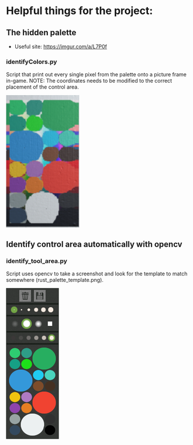 # Helpful things for the project:

## The hidden palette

- Useful site: https://imgur.com/a/L7P0f

### identifyColors.py
Script that print out every single pixel from the palette onto a picture frame in-game.
NOTE: The coordinates needs to be modified to the correct placement of the control area.

![Demonstration of the what the script accomplishes](rust_palette_hidden.png)


## Identify control area automatically with opencv

### identify_tool_area.py
Script uses opencv to take a screenshot and look for the template to match somewhere (rust_palette_template.png).

![The template for the control area](rust_palette_template.png)
